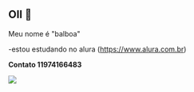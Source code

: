 ## OII 👋

Meu nome é "balboa"

-estou estudando no alura (https://www.alura.com.br)

**Contato 11974166483**

![](https://media.tenor.com/9xKfIDHz2FkAAAAM/yugioh-yugi.gif)


